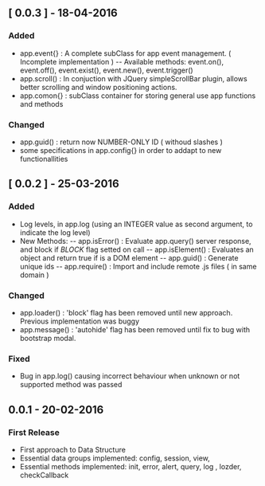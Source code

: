 ## [ 0.0.3 ] - 18-04-2016
### Added
- app.event{} : A complete subClass for app event management. ( Incomplete implementation )
-- Available methods: event.on(), event.off(), event.exist(), event.new(), event.trigger()
- app.scroll() : In conjuction with JQuery simpleScrollBar plugin, allows better scrolling
and window positioning actions.
- app.comon{} : subClass container for storing general use app functions and methods

### Changed
- app.guid() : return now NUMBER-ONLY ID ( withoud slashes )
- some specifications in app.config{} in order to addapt to new functionallities



## [ 0.0.2 ] - 25-03-2016
### Added
- Log levels, in app.log (using an INTEGER value as second argument, to indicate 
the log level)
- New Methods: 
-- app.isError() : Evaluate app.query() server response, and block if _BLOCK_ flag setted on call
-- app.isElement() : Evaluates an object and return true if is a DOM element
-- app.guid() : Generate unique ids
-- app.require() : Import and include remote .js files ( in same domain )

### Changed
- app.loader() : 'block'  flag has been removed until new approach. Previous 
implementation was buggy
- app.message() : 'autohide' flag has been removed until fix to bug with bootstrap modal.

### Fixed
- Bug in app.log() causing incorrect behaviour when unknown or not supported method was passed



## 0.0.1 - 20-02-2016
### First Release
- First approach to Data Structure
- Essential data groups implemented: config, session, view, 
- Essential methods implemented: init, error, alert, query, log , lozder, checkCallback

